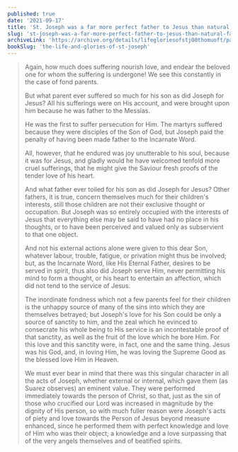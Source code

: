 ```yaml
---
published: true
date: '2021-09-17'
title: 'St. Joseph was a far more perfect father to Jesus than natural fathers are'
slug: 'st-joseph-was-a-far-more-perfect-father-to-jesus-than-natural-fathers-are'
archiveLink: 'https://archive.org/details/lifegloriesofstj00thomuoft/page/387?view=theater'
bookSlug: 'the-life-and-glories-of-st-joseph'
---
```


> Again, how much does suffering nourish love, and endear the beloved one for whom the suffering is undergone! We see this constantly in the case of fond parents.
>
> But what parent ever suffered so much for his son as did Joseph for Jesus? All his sufferings were on His account, and were brought upon him because he was father to the Messias.
>
> He was the first to suffer persecution for Him. The martyrs suffered because they were disciples of the Son of God, but Joseph paid the penalty of having been made father to the Incarnate Word.
>
> All, however, that he endured was joy unutterable to his soul, because it was for Jesus, and gladly would he have welcomed tenfold more cruel sufferings, that he might give the Saviour fresh proofs of the tender love of his heart.
>
> And what father ever toiled for his son as did Joseph for Jesus? Other fathers, it is true, concern themselves much for their children's interests, still those children are not their exclusive thought or occupation. But Joseph was so entirely occupied with the interests of Jesus that everything else may be said to have had no place in his thoughts, or to have been perceived and valued only as subservient to that one object.
>
> And not his external actions alone were given to this dear Son, whatever labour, trouble, fatigue, or privation might thus be involved; but, as the Incarnate Word, like His Eternal Father, desires to be served in spirit, thus also did Joseph serve Him, never permitting his mind to form a thought, or his heart to entertain an affection, which did not tend to the service of Jesus.
>
> The inordinate fondness which not a few parents feel for their children is the unhappy source of many of the sins into which they are themselves betrayed; but Joseph's love for his Son could be only a source of sanctity to him, and the zeal which he evinced to consecrate his whole being to His service is an incontestable proof of that sanctity, as well as the fruit of the love which he bore Him. For this love and this sanctity were, in fact, one and the same thing. Jesus was his God, and, in loving Him, he was loving the Supreme Good as the blessed love Him in Heaven.
>
> We must ever bear in mind that there was this singular character in all the acts of Joseph, whether external or internal, which gave them (as Suarez observes) an eminent value. They were performed immediately towards the person of Christ, so that, just as the sin of those who crucified our Lord was increased in magnitude by the dignity of His person, so with much fuller reason were Joseph's acts of piety and love towards the Person of Jesus beyond measure enhanced, since he performed them with perfect knowledge and love of Him who was their object; a knowledge and a love surpassing that of the very angels themselves and of beatified spirits.